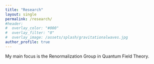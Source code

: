 ```yaml
---
title: "Research"
layout: single
permalink: /research/
#header:
#  overlay_color: "#000"
#  overlay_filter: "0"
#  overlay_image: /assets/splash/gravitationalwaves.jpg
author_profile: true
---
```

My main focus is the Renormalization Group in Quantum Field Theory.